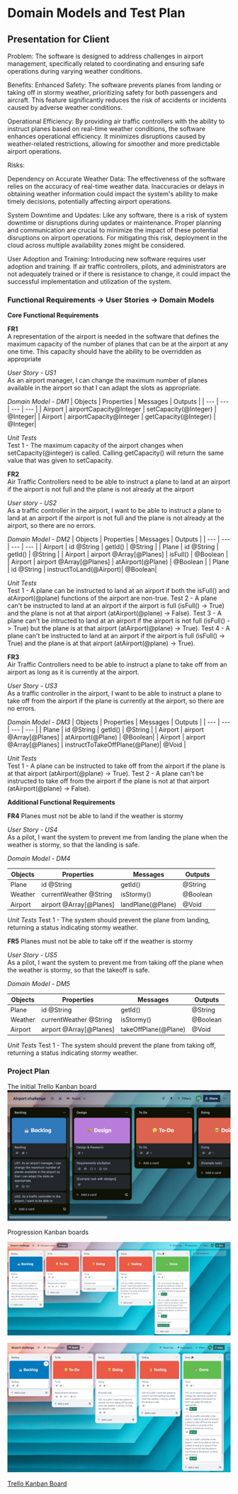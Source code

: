 # Domain Models and Test Plan

## Presentation for Client ##
Problem:
The software is designed to address challenges in airport management, specifically related to coordinating and ensuring safe operations during varying weather conditions.

Benefits:
Enhanced Safety: The software prevents planes from landing or taking off in stormy weather, prioritizing safety for both passengers and aircraft. This feature significantly reduces the risk of accidents or incidents caused by adverse weather conditions.

Operational Efficiency: By providing air traffic controllers with the ability to instruct planes based on real-time weather conditions, the software enhances operational efficiency. It minimizes disruptions caused by weather-related restrictions, allowing for smoother and more predictable airport operations.


Risks:

Dependency on Accurate Weather Data: The effectiveness of the software relies on the accuracy of real-time weather data. Inaccuracies or delays in obtaining weather information could impact the system's ability to make timely decisions, potentially affecting airport operations.

System Downtime and Updates: Like any software, there is a risk of system downtime or disruptions during updates or maintenance. Proper planning and communication are crucial to minimize the impact of these potential disruptions on airport operations. For mitigating this risk, deployment in the cloud across multiple availability zones might be considered.

User Adoption and Training: Introducing new software requires user adoption and training. If air traffic controllers, pilots, and administrators are not adequately trained or if there is resistance to change, it could impact the successful implementation and utilization of the system.

### Functional Requirements -> User Stories -> Domain Models

**Core Functional Requirements**

**FR1**\
A representation of the airport is needed in the software that defines the maximum capacity of the number of planes that can be at the airport at any one time. This capacity should have the ability to be overridden as appropriate

*User Story - US1*\
As an airport manager, I can change the maximum number of planes available in the airport so that I can adapt the slots as appropriate.

*Domain Model - DM1*
| Objects | Properties | Messages | Outputs |
| --- | ---| --- | --- |
| Airport | airportCapacity@Integer | setCapacity(@Integer) | @Integer|
| Airport | airportCapacity@Integer | getCapacity(@Integer) | @Integer|  

*Unit Tests*\
Test 1 - The maximum capacity of the airport changes when setCapacity(@integer) is called. Calling getCapacity() will return the same value that was given to setCapacity.


**FR2**\
Air Traffic Controllers need to be able to instruct a plane to land at an airport if the airport is not full and the plane is not already at the airport

*User story - US2*\
As a traffic controller in the airport, I want to be able to instruct a plane to land at an airport if the airport is not full and the plane is not already at the airport, so there are no errors.

*Domain Model - DM2*
| Objects | Properties | Messages | Outputs |
| --- | ---| --- | --- |
| Airport | id @String              | getId()              | @String |
| Plane   | id @String              | getId()              | @String | 
| Airport | airport @Array[@Planes] | isFull()             | @Boolean   |
| Airport | airport @Array[@Planes] | atAirport(@Plane)    | @Boolean |
| Plane   | id @String              | instructToLand(@Airport)| @Boolean|

*Unit Tests*\
Test 1 - A plane can be instructed to land at an airport if both the isFull() and atAirport(@plane) functions of the airport are non-true.
Test 2 - A plane can't be instructed to land at an airport if the airport is full (isFull() -> True) and the plane is not at that airport (atAirport(@plane) -> False).
Test 3 -  A plane can't be intructed to land at an airport if the airport is not full (isFull() -> True) but the plane is at that airport (atAirport(@plane) -> True).
Test 4 - A plane can't be instructed to land at an airport if the airport is full (isFull() -> True) and the plane is at that airport (atAirport(@plane) -> True).


**FR3**\
Air Traffic Controllers need to be able to instruct a plane to take off from an airport as long as it is currently at the airport.

*User Story - US3*\
As a traffic controller in the airport, I want to be able to instruct a plane to take off from the airport if the plane is currently at the airport, so there are no errors.

*Domain Model - DM3*
| Objects | Properties | Messages | Outputs |
| --- | ---| --- | --- |
| Plane   | id @String               | getId()                       | @String |
| Airport | airport @Array[@Planes]  | atAirport(@Plane)             | @Boolean|
| Airport | airport @Array[@Planes]  | instructToTakeOffPlane(@Plane)| @Void   |

*Unit Tests*\
Test 1 - A plane can be instructed to take off from the airport if the plane is at that airport (atAirport(@plane) -> True).
Test 2 - A plane can't be instructed to take off from the airport if the plane is not at that airport (atAirport(@plane) -> False).

**Additional Functional Requirements**

**FR4**
Planes must not be able to land if the weather is stormy

*User Story - US4*\
As a pilot, I want the system to prevent me from landing the plane when the weather is stormy, so that the landing is safe.

*Domain Model - DM4*

| Objects | Properties | Messages | Outputs |
| --- | --- | --- | --- |
| Plane   | id @String               | getId()                            | @String |
| Weather | currentWeather @String   | isStormy()                         | @Boolean|
| Airport | airport @Array[@Planes]  | landPlane(@Plane)        | @Void   |

*Unit Tests*
Test 1 - The system should prevent the plane from landing, returning a status indicating stormy weather.



**FR5**
Planes must not be able to take off if the weather is stormy

*User Story - US5*\
As a pilot, I want the system to prevent me from taking off the plane when the weather is stormy, so that the takeoff is safe.

*Domain Model - DM5*

| Objects | Properties | Messages | Outputs |
| --- | --- | --- | --- |
| Plane   | id @String               | getId()                           | @String |
| Weather | currentWeather @String   | isStormy()                        | @Boolean|
| Airport | airport @Array[@Planes]  | takeOffPlane(@Plane)              | @Void   |

*Unit Tests*
Test 1 - The system should prevent the plane from taking off, returning a status indicating stormy weather.

### Project Plan
The initial Trello Kanban  board
![Initial Kanban board](/images/initial-Kanban-board.png)

Progression Kanban boards

![Progression Kanban board - 16/01/2024 ](/images/progression-board-240116.JPG)

![Progression Kanban board - 17/01/2024 ](/images/progression-board-240117.JPG)

[Trello Kanban Board](https://trello.com/b/1tG3lkKF/airport-challenge)